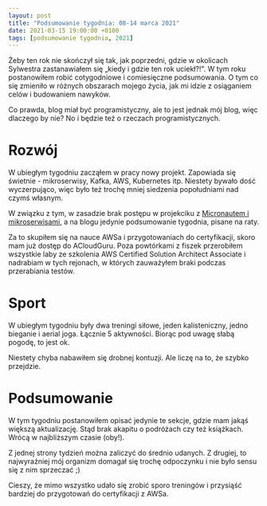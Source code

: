 ```yaml
---
layout: post
title: "Podsumowanie tygodnia: 08-14 marca 2021"
date: 2021-03-15 19:00:00 +0100
tags: [podsumowanie tygodnia, 2021]
---
```


Żeby ten rok nie skończył się tak, jak poprzedni, gdzie w okolicach Sylwestra zastanawiałem się „kiedy i gdzie ten rok uciekł?!". W tym roku postanowiłem robić cotygodniowe i comiesięczne podsumowania. O tym co się zmieniło w różnych obszarach mojego życia, jak mi idzie z osiąganiem celów i budowaniem nawyków.

Co prawda, blog miał być programistyczny, ale to jest jednak mój blog, więc dlaczego by nie? No i będzie też o rzeczach programistycznych.

# Rozwój

W ubiegłym tygodniu zacząłem w pracy nowy projekt. Zapowiada się świetnie - mikroserwisy, Kafka, AWS, Kubernetes itp. Niestety bywało dość wyczerpująco, więc było też trochę mniej siedzenia popołudniami nad czymś własnym.

W związku z tym, w zasadzie brak postępu w projekciku z [Micronautem i mikroserwisami](https://github.com/a-mroz/microservices-example), a na blogu jedynie podsumowanie tygodnia, pisane na raty.

Za to skupiłem się na nauce AWSa i przygotowaniach do certyfikacji, skoro mam już dostęp do ACloudGuru. Poza powtórkami z fiszek przerobiłem wszystkie laby ze szkolenia AWS Certified Solution Architect Associate i nadrabiam w tych rejonach, w których zauważyłem braki podczas przerabiania testów.

# Sport
W ubiegłym tygodniu były dwa treningi siłowe, jeden kalisteniczny, jedno bieganie i aerial joga. Łącznie 5 aktywności. Biorąc pod uwagę słabą pogodę, to jest ok.

Niestety chyba nabawiłem się drobnej kontuzji. Ale liczę na to, że szybko przejdzie.

# Podsumowanie

W tym tygodniu postanowiłem opisać jedynie te sekcje, gdzie mam jakąś większą aktualizację. Stąd brak akapitu o podróżach czy też książkach. Wrócą w najbliższym czasie (oby!).

Z jednej strony tydzień można zaliczyć do średnio udanych. Z drugiej, to najwyraźniej mój organizm domagał się trochę odpoczynku i nie było sensu się z nim sprzeczać ;)

Cieszy, że mimo wszystko udało się zrobić sporo treningów i przysiąść bardziej do przygotowań do certyfikacji z AWSa.